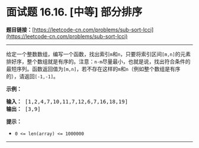 # 面试题 16.16. [中等] 部分排序

**题目链接：**[https://leetcode-cn.com/problems/sub-sort-lcci](https://leetcode-cn.com/problems/sub-sort-lcci)

---

<div class="content__1Y2H">
 <div class="notranslate">
  <p>给定一个整数数组，编写一个函数，找出索引<code>m</code>和<code>n</code>，只要将索引区间<code>[m,n]</code>的元素排好序，整个数组就是有序的。注意：<code>n-m</code>尽量最小，也就是说，找出符合条件的最短序列。函数返回值为<code>[m,n]</code>，若不存在这样的<code>m</code>和<code>n</code>（例如整个数组是有序的），请返回<code>[-1,-1]</code>。</p> 
  <p><strong>示例：</strong></p> 
  <pre class="language-text"><strong>输入：</strong> [1,2,4,7,10,11,7,12,6,7,16,18,19]
<strong>输出：</strong> [3,9]
</pre> 
  <p><strong>提示：</strong></p> 
  <ul> 
   <li><code>0 &lt;= len(array) &lt;= 1000000</code></li> 
  </ul> 
 </div>
</div>

---

```

```